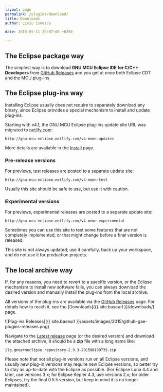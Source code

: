 ```yaml
---
layout: page
permalink: /plugins/download/
title: Downloads
author: Liviu Ionescu

date: 2015-09-11 20:07:00 +0300

---
```


## The Eclipse package way

The simplest way is to download **GNU MCU Eclipse IDE for C/C++ Developers** from [GitHub Releases](https://github.com/gnu-mcu-eclipse/org.eclipse.epp.packages/releases/) and you get at once both Eclipse CDT and the MCU plug-ins.

## The Eclipse plug-ins way

Installing Eclipse usually does not require to separately download any binary, since Eclipse provides a special mechanism to install and update plug-ins.

Starting with v4.1, the GNU MCU Eclipse plug-ins update site URL was migrated to [netlify.com](https://www.netlify.com):

`http://gnu-mcu-eclipse.netlify.com/v4-neon-updates`

More details are available in the [Install](/plugins/install/) page.

### Pre-release versions

For previews, test releases are posted to a separate update site:

`http://gnu-mcu-eclipse.netlify.com/v4-neon-test`

Usually this site should be safe to use, but use it with caution.

### Experimental versions

For previews, experimental releases are posted to a separate update site:

`http://gnu-mcu-eclipse.netlify.com/v4-neon-experimental`

Sometimes you can use this site to test some features that are not completely implemented, or that might change before a final version is released.

This site is not always updated; use it carefully, back up your workspace, and do not use it for production projects.

## The local archive way

If, for any reasons, you need to revert to a specific version, or the Eclipse mechanism to install new software fails,  you can always download the desired version and manually install the plug-ins from the local archive.

All versions of the plug-ins are available via the [GitHub Releases](https://github.com/gnu-mcu-eclipse/eclipse-plugins/releases) page. For details how to reach it, see the [Downloads]({{ site.baseurl }}/downloads/) page.

![Plug-ins Releases]({{ site.baseurl }}/assets/images/2015/github-gae-plugins-releases.png)

Navigate to the [Latest release](https://github.com/gnu-mcu-eclipse/eclipse-plugins/releases/latest) page (or the desired version) and download the attached archive, it should be a **zip** file with a long name like:

`ilg.gnuarmeclipse.repository-2.9.3-201508190739.zip`

Please note that not all plug-in versions run on all Eclipse versions, and usually new plug-in versions may require new Eclipse versions, so better try to stay as up-to-date with the Eclipse as possible. (For Eclipse Luna 4.4 and later, use versions 3.x; for Eclipse Kepler 4.3, use versions 2.x; for older Eclipses, try the final 0.5.5 version, but keep in mind it is no longer maintained).
